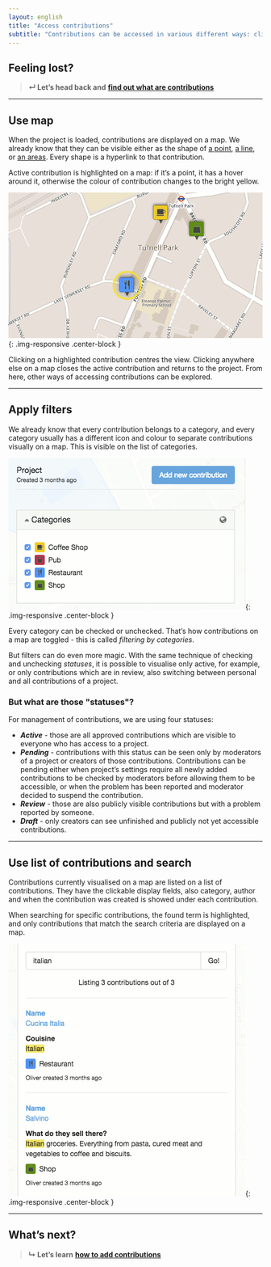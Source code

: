 ```yaml
---
layout: english
title: "Access contributions"
subtitle: "Contributions can be accessed in various different ways: clicking them on a map, choosing one from the list, searching for specific contributions."
---
```


## Feeling lost?

> **&#8629; Let’s head back and** [**find out what are contributions**](/en/overview-of-contributions.html)

---

## Use map

When the project is loaded, contributions are displayed on a map. We already know that they can be visible either as the shape of [a point](/en/overview-of-contributions.html#points), [a line](/en/overview-of-contributions.html#lines), or [an areas](/en/overview-of-contributions.html#areas). Every shape is a hyperlink to that contribution.

Active contribution is highlighted on a map: if it’s a point, it has a hover around it, otherwise the colour of contribution changes to the bright yellow.

![Highlighted contribution on a map](/images/en/highlighted-point.png){: .img-responsive .center-block }

Clicking on a highlighted contribution centres the view. Clicking  anywhere else on a map closes the active contribution and returns to the project. From here, other ways of accessing contributions can be explored.

---

## Apply filters

We already know that every contribution belongs to a category, and every category usually has a different icon and colour to separate contributions visually on a map. This is visible on the list of categories.

![A list of categories](/images/en/categories-list.png){: .img-responsive .center-block }

Every category can be checked or unchecked. That’s how contributions on a map are toggled - this is called *filtering by categories*.

But filters can do even more magic. With the same technique of checking and unchecking *statuses*, it is possible to visualise only active, for example, or only contributions which are in review, also switching between personal and all contributions of a project.

### But what are those "statuses"?

For management of contributions, we are using four statuses:

* ***Active*** - those are all approved contributions which are visible to everyone who has access to a project.
* ***Pending*** - contributions with this status can be seen only by moderators of a project or creators of those contributions. Contributions can be pending either when project’s settings require all newly added contributions to be checked by moderators before allowing them to be accessible, or when the problem has been reported and moderator decided to suspend the contribution.
* ***Review*** - those are also publicly visible contributions but with a problem reported by someone.
* ***Draft*** - only creators can see unfinished and publicly not yet accessible contributions.

---

## Use list of contributions and search

Contributions currently visualised on a map are listed on a list of contributions. They have the clickable display fields, also category, author and when the contribution was created is showed under each contribution.

When searching for specific contributions, the found term is highlighted, and only contributions that match the search criteria are displayed on a map.

![Searching for specific contributions](/images/en/search-for-contributions.png){: .img-responsive .center-block }

---

## What’s next?

> **&#8627; Let’s learn** [**how to add contributions**](/en/add-new-contribution.html)
